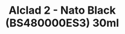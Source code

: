 ---
layout: product
title: "Alclad 2 - Nato Black (BS480000ES3) 30ml"
price: "TBA" 
desc: "Metalizer boja"
img_path: "/assets/img/ALCE620.webp"
brand: "N/A"
available: false
special_offer: false
new: false
soon: false
cat: "040000"
subcat: "040300"
subsubcat: "0N/A"
sifra: "ALCE620"
popular: false
spec: false
---
